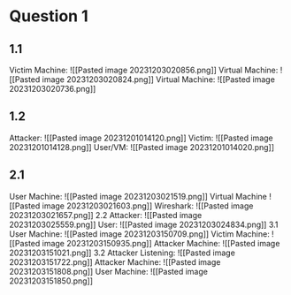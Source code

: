 # Question 1
## 1.1

Victim Machine: 
![[Pasted image 20231203020856.png]]
Virtual Machine: 
![[Pasted image 20231203020824.png]]
Virtual Machine: 
![[Pasted image 20231203020736.png]]
## 1.2 
Attacker: 
![[Pasted image 20231201014120.png]]
Victim: 
![[Pasted image 20231201014128.png]]
User/VM:
![[Pasted image 20231201014020.png]]
## 2.1 
User Machine:
![[Pasted image 20231203021519.png]]
Virtual Machine
![[Pasted image 20231203021603.png]]
Wireshark: 
![[Pasted image 20231203021657.png]]
2.2 
Attacker: 
![[Pasted image 20231203025559.png]]
User: 
![[Pasted image 20231203024834.png]]
3.1 
User Machine: 
![[Pasted image 20231203150709.png]]
Victim Machine:
![[Pasted image 20231203150935.png]]
Attacker Machine:
![[Pasted image 20231203151021.png]]
3.2 
Attacker Listening: 
![[Pasted image 20231203151722.png]]
Attacker Machine: 
![[Pasted image 20231203151808.png]]
User Machine:
![[Pasted image 20231203151850.png]]